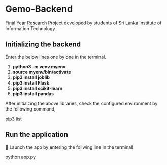 # Gemo-Backend
Final Year Research Project developed by students of Sri Lanka Institute of Information Technology

## Initializing the backend
Enter the below lines one by one in the terminal.

1. **python3 -m venv myenv** 
2. **source myenv/bin/activate**
3. **pip3 install joblib**
4. **pip3 install Flask**
5. **pip3 install scikit-learn**
6. **pip3 install pandas**

After initialzing the above libraries, check the configured environment by the following command,

pip3 list

## Run the application

:rocket: Launch the app by entering the follwing line in the terminal!

python app.py
